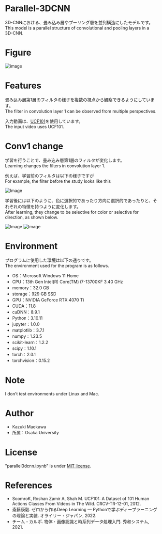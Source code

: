 # Parallel-3DCNN

3D-CNNにおける、畳み込み層やプーリング層を並列構造にしたモデルです。
<br>This model is a parallel structure of convolutional and pooling layers in a 3D-CNN.

# Figure

![image](https://github.com/user-attachments/assets/ac5ccc65-eea4-4c6d-b4de-fc483ef55db4)

# Features

畳み込み層第1層のフィルタの様子を複数の視点から観察できるようにしています。
<br>The filter in convolution layer 1 can be observed from multiple perspectives.

入力動画は、[UCF101](https://www.crcv.ucf.edu/data/UCF101.php)を使用しています。
<br>The input video uses UCF101.

# Conv1 change

学習を行うことで、畳み込み層第1層のフィルタが変化します。
<br>Learning changes the filters in convolution layer 1.

例えば、学習前のフィルタは以下の様子ですが
<br>For example, the filter before the study looks like this

![Image](https://github.com/user-attachments/assets/5bc4ea59-1139-456b-be0d-ad342147159e)

学習後には以下のように、色に選択的であったり方向に選択的であったりと、それぞれの特徴を持つように変化します。
<br>After learning, they change to be selective for color or selective for direction, as shown below.

![Image](https://github.com/user-attachments/assets/b87b85b8-d0a0-4ed7-a9e1-57d644e376ca)
![Image](https://github.com/user-attachments/assets/e8f46f45-b91c-47d6-9111-26a0a3dc0612)


# Environment

プログラムに使用した環境は以下の通りです。
<br>The environment used for the program is as follows.

* OS：Microsoft Windows 11 Home 
* CPU：13th Gen Intel(R) Core(TM) i7-13700KF  3.40 GHz 
* memory：32.0 GB 
* storage：929 GB SSD 
* GPU：NVIDIA GeForce RTX 4070 Ti 
* CUDA：11.8 
* cuDNN：8.9.1 
* Python：3.10.11
* jupyter：1.0.0 
* matplotlib：3.7.1 
* numpy：1.23.5 
* scikit-learn：1.2.2 
* scipy：1.10.1 
* torch：2.0.1 
* torchvision：0.15.2 

# Note

I don't test environments under Linux and Mac.

# Author

* Kazuki Maekawa
* 所属：Osaka University

# License

"parallel3dcnn.ipynb" is under [MIT license](https://en.wikipedia.org/wiki/MIT_License).

# References

* SoomroK, Roshan Zamir A, Shah M. UCF101: A Dataset of 101 Human Actions Classes From Videos in The Wild. CRCV-TR-12-01, 2012.
* 斎藤康毅. ゼロから作るDeep Learning ― Pythonで学ぶディープラーニングの理論と実装. オライリー・ジャパン, 2022.
* チーム・カルポ. 物体・画像認識と時系列データ処理入門. 秀和システム, 2021.
